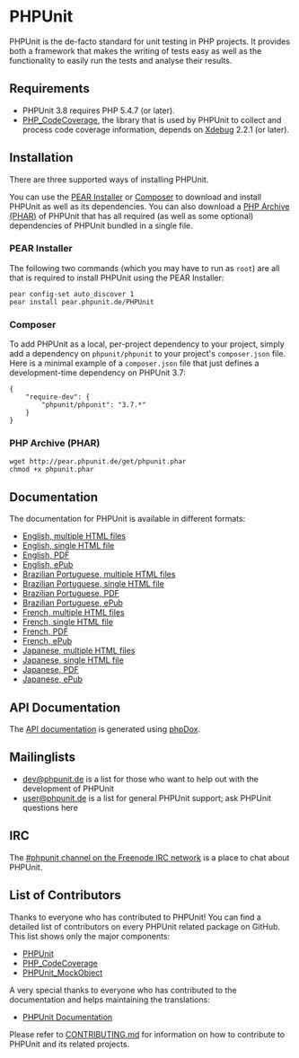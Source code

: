 # PHPUnit

PHPUnit is the de-facto standard for unit testing in PHP projects. It provides both a framework that makes the writing of tests easy as well as the functionality to easily run the tests and analyse their results.

## Requirements

* PHPUnit 3.8 requires PHP 5.4.7 (or later).
* [PHP_CodeCoverage](http://github.com/sebastianbergmann/php-code-coverage), the library that is used by PHPUnit to collect and process code coverage information, depends on [Xdebug](http://xdebug.org/) 2.2.1 (or later).

## Installation

There are three supported ways of installing PHPUnit.

You can use the [PEAR Installer](http://pear.php.net/manual/en/guide.users.commandline.cli.php) or [Composer](http://getcomposer.org/) to download and install PHPUnit as well as its dependencies. You can also download a [PHP Archive (PHAR)](http://php.net/phar) of PHPUnit that has all required (as well as some optional) dependencies of PHPUnit bundled in a single file.

### PEAR Installer

The following two commands (which you may have to run as `root`) are all that is required to install PHPUnit using the PEAR Installer:

    pear config-set auto_discover 1
    pear install pear.phpunit.de/PHPUnit

### Composer

To add PHPUnit as a local, per-project dependency to your project, simply add a dependency on `phpunit/phpunit` to your project's `composer.json` file. Here is a minimal example of a `composer.json` file that just defines a development-time dependency on PHPUnit 3.7:

    {
        "require-dev": {
            "phpunit/phpunit": "3.7.*"
        }
    }

### PHP Archive (PHAR)

    wget http://pear.phpunit.de/get/phpunit.phar
    chmod +x phpunit.phar

## Documentation

The documentation for PHPUnit is available in different formats:

* [English, multiple HTML files](http://www.phpunit.de/manual/current/en/index.html)
* [English, single HTML file](http://www.phpunit.de/manual/current/en/phpunit-book.html)
* [English, PDF](http://www.phpunit.de/manual/current/en/phpunit-book.pdf)
* [English, ePub](http://www.phpunit.de/manual/current/en/phpunit-book.epub)
* [Brazilian Portuguese, multiple HTML files](http://www.phpunit.de/manual/current/pt_br/index.html)
* [Brazilian Portuguese, single HTML file](http://www.phpunit.de/manual/current/pt_br/phpunit-book.html)
* [Brazilian Portuguese, PDF](http://www.phpunit.de/manual/current/pt_br/phpunit-book.pdf)
* [Brazilian Portuguese, ePub](http://www.phpunit.de/manual/current/pt_br/phpunit-book.epub)
* [French, multiple HTML files](http://www.phpunit.de/manual/current/fr/index.html)
* [French, single HTML file](http://www.phpunit.de/manual/current/fr/phpunit-book.html)
* [French, PDF](http://www.phpunit.de/manual/current/fr/phpunit-book.pdf)
* [French, ePub](http://www.phpunit.de/manual/current/fr/phpunit-book.epub)
* [Japanese, multiple HTML files](http://www.phpunit.de/manual/current/ja/index.html)
* [Japanese, single HTML file](http://www.phpunit.de/manual/current/ja/phpunit-book.html)
* [Japanese, PDF](http://www.phpunit.de/manual/current/ja/phpunit-book.pdf)
* [Japanese, ePub](http://www.phpunit.de/manual/current/ja/phpunit-book.epub)

## API Documentation

The [API documentation](http://apidoc.phpunit.de/) is generated using [phpDox](http://phpdox.de/).

## Mailinglists

* [dev@phpunit.de](mailto:dev-subscribe@phpunit.de) is a list for those who want to help out with the development of PHPUnit
* [user@phpunit.de](mailto:user-subscribe@phpunit.de) is a list for general PHPUnit support; ask PHPUnit questions here

## IRC

The [#phpunit channel on the Freenode IRC network](irc://irc.freenode.net/phpunit) is a place to chat about PHPUnit.

## List of Contributors

Thanks to everyone who has contributed to PHPUnit! You can find a detailed list of contributors on every PHPUnit related package on GitHub. This list shows only the major components:

* [PHPUnit](https://github.com/sebastianbergmann/phpunit/graphs/contributors)
* [PHP_CodeCoverage](https://github.com/sebastianbergmann/php-code-coverage/graphs/contributors)
* [PHPUnit_MockObject](https://github.com/sebastianbergmann/phpunit-mock-objects/graphs/contributors)

A very special thanks to everyone who has contributed to the documentation and helps maintaining the translations:

* [PHPUnit Documentation](https://github.com/sebastianbergmann/phpunit-documentation/graphs/contributors)

Please refer to [CONTRIBUTING.md](https://github.com/sebastianbergmann/phpunit/blob/master/CONTRIBUTING.md) for information on how to contribute to PHPUnit and its related projects.
